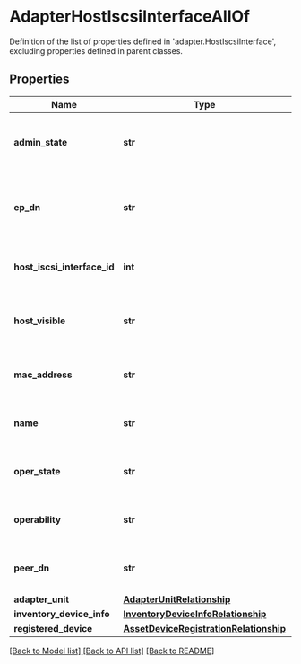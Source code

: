 # AdapterHostIscsiInterfaceAllOf

Definition of the list of properties defined in 'adapter.HostIscsiInterface', excluding properties defined in parent classes.
## Properties
Name | Type | Description | Notes
------------ | ------------- | ------------- | -------------
**admin_state** | **str** | Admin Configured State of Host ISCSI Interface. | [optional] [readonly] 
**ep_dn** | **str** | The Endpoint Config Dn of the Host ISCSI Interface. | [optional] [readonly] 
**host_iscsi_interface_id** | **int** | Identifier of the Host ISCSI Interface. | [optional] [readonly] 
**host_visible** | **str** | The visibility of the Host to the endpoint. | [optional] [readonly] 
**mac_address** | **str** | MAC address of Host ISCSI Interface. | [optional] [readonly] 
**name** | **str** | Name of the Host ISCSI Interface. | [optional] [readonly] 
**oper_state** | **str** | Operational State of Host ISCSI Interface. | [optional] [readonly] 
**operability** | **str** | Operability status of Host ISCSI Interface. | [optional] [readonly] 
**peer_dn** | **str** | PeerPort Dn of Host ISCSI Interface. | [optional] [readonly] 
**adapter_unit** | [**AdapterUnitRelationship**](AdapterUnitRelationship.md) |  | [optional] 
**inventory_device_info** | [**InventoryDeviceInfoRelationship**](InventoryDeviceInfoRelationship.md) |  | [optional] 
**registered_device** | [**AssetDeviceRegistrationRelationship**](AssetDeviceRegistrationRelationship.md) |  | [optional] 

[[Back to Model list]](../README.md#documentation-for-models) [[Back to API list]](../README.md#documentation-for-api-endpoints) [[Back to README]](../README.md)


